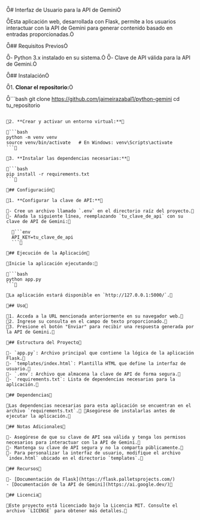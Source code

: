 # Interfaz de Usuario para la API de Gemini

Esta aplicación web, desarrollada con Flask, permite a los usuarios interactuar con la API de Gemini para generar contenido basado en entradas proporcionadas.

## Requisitos Previos

- Python 3.x instalado en su sistema.
- Clave de API válida para la API de Gemini.

## Instalación

1. **Clonar el repositorio:**

   ```bash
   git clone https://github.com/jaimeirazabal1/python-gemini
   cd tu_repositorio
   ```

2. **Crear y activar un entorno virtual:**

   ```bash
   python -m venv venv
   source venv/bin/activate   # En Windows: venv\Scripts\activate
   ```

3. **Instalar las dependencias necesarias:**

   ```bash
   pip install -r requirements.txt
   ```

## Configuración

1. **Configurar la clave de API:**

   - Cree un archivo llamado `.env` en el directorio raíz del proyecto.
   - Añada la siguiente línea, reemplazando `tu_clave_de_api` con su clave de API de Gemini:

     ```env
     API_KEY=tu_clave_de_api
     ```

## Ejecución de la Aplicación

Inicie la aplicación ejecutando:

```bash
python app.py
```

La aplicación estará disponible en `http://127.0.0.1:5000/`.

## Uso

1. Acceda a la URL mencionada anteriormente en su navegador web.
2. Ingrese su consulta en el campo de texto proporcionado.
3. Presione el botón "Enviar" para recibir una respuesta generada por la API de Gemini.

## Estructura del Proyecto

- `app.py`: Archivo principal que contiene la lógica de la aplicación Flask.
- `templates/index.html`: Plantilla HTML que define la interfaz de usuario.
- `.env`: Archivo que almacena la clave de API de forma segura.
- `requirements.txt`: Lista de dependencias necesarias para la aplicación.

## Dependencias

Las dependencias necesarias para esta aplicación se encuentran en el archivo `requirements.txt`. Asegúrese de instalarlas antes de ejecutar la aplicación.

## Notas Adicionales

- Asegúrese de que su clave de API sea válida y tenga los permisos necesarios para interactuar con la API de Gemini.
- Mantenga su clave de API segura y no la comparta públicamente.
- Para personalizar la interfaz de usuario, modifique el archivo `index.html` ubicado en el directorio `templates`.

## Recursos

- [Documentación de Flask](https://flask.palletsprojects.com/)
- [Documentación de la API de Gemini](https://ai.google.dev/)

## Licencia

Este proyecto está licenciado bajo la Licencia MIT. Consulte el archivo `LICENSE` para obtener más detalles. 